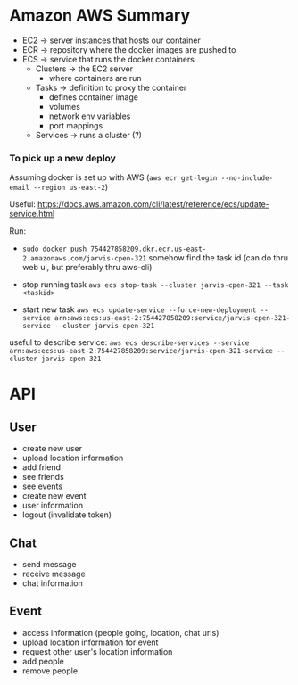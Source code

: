 # Amazon AWS Summary

- EC2 -> server instances that hosts our container
- ECR -> repository where the docker images are pushed to
- ECS -> service that runs the docker containers
    - Clusters -> the EC2 server
        - where containers are run
    - Tasks -> definition to proxy the container
        - defines container image
        - volumes
        - network env variables
        - port mappings
    - Services -> runs a cluster (?)

### To pick up a new deploy
Assuming docker is set up with AWS (`aws ecr get-login --no-include-email --region us-east-2`)

Useful: https://docs.aws.amazon.com/cli/latest/reference/ecs/update-service.html

Run:
- `sudo docker push 754427858209.dkr.ecr.us-east-2.amazonaws.com/jarvis-cpen-321`
somehow find the task id (can do thru web ui, but preferably thru aws-cli)

- stop running task
`aws ecs stop-task --cluster jarvis-cpen-321 --task <taskid>`

- start new task
`aws ecs update-service --force-new-deployment --service arn:aws:ecs:us-east-2:754427858209:service/jarvis-cpen-321-service --cluster jarvis-cpen-321`


useful to describe service:
`aws ecs describe-services --service arn:aws:ecs:us-east-2:754427858209:service/jarvis-cpen-321-service --cluster jarvis-cpen-321`


# API

## User
 - create new user
 - upload location information
 - add friend
 - see friends
 - see events
 - create new event
 - user information
 - logout (invalidate token)

## Chat
 - send message
 - receive message
 - chat information

## Event
- access information (people going, location, chat urls)
- upload location information for event
- request other user's location information
- add people
- remove people

